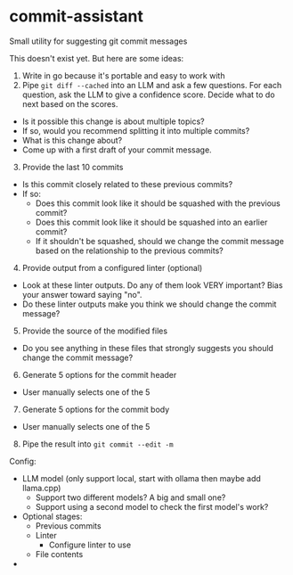 # commit-assistant

Small utility for suggesting git commit messages

This doesn't exist yet. But here are some ideas:

1. Write in go because it's portable and easy to work with
2. Pipe `git diff --cached` into an LLM and ask a few questions. For each question, ask the LLM to give a confidence score. Decide what to do next based on the scores.

- Is it possible this change is about multiple topics?
- If so, would you recommend splitting it into multiple commits?
- What is this change about?
- Come up with a first draft of your commit message.

3. Provide the last 10 commits

- Is this commit closely related to these previous commits?
- If so:
  - Does this commit look like it should be squashed with the previous commit?
  - Does this commit look like it should be squashed into an earlier commit?
  - If it shouldn't be squashed, should we change the commit message based on the relationship to the previous commits?

4. Provide output from a configured linter (optional)

- Look at these linter outputs. Do any of them look VERY important? Bias your answer toward saying "no".
- Do these linter outputs make you think we should change the commit message?

5. Provide the source of the modified files

- Do you see anything in these files that strongly suggests you should change the commit message?

6. Generate 5 options for the commit header

- User manually selects one of the 5

7. Generate 5 options for the commit body

- User manually selects one of the 5

8. Pipe the result into `git commit --edit -m`

Config:

- LLM model (only support local, start with ollama then maybe add llama.cpp)
  - Support two different models? A big and small one?
  - Support using a second model to check the first model's work?
- Optional stages:
  - Previous commits
  - Linter
    - Configure linter to use
  - File contents
-
